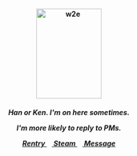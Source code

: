 <h4 align="center">
<img src="https://file.garden/Zk6TqIiRxGzlYu1T/ze"width="130" height="180" alt="w2e">
<br>
</h4>
<h5 align="center">
  Han or Ken. I'm on here sometimes.
<p align> I'm more likely to reply to PMs. </p>
  
<a href=https://rentry.co/kancho> Rentry </a>⠀<a href=https://steamcommunity.com/id/katocha/> Steam </a>⠀<a href=https://gantz.atabook.org> Message </a>
